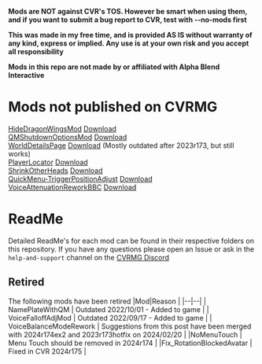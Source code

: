 **Mods are NOT against CVR's TOS. However be smart when using them, and if you want to submit a bug report to CVR, test with --no-mods first**

**This was made in my free time, and is provided AS IS without warranty of any kind, express or implied. Any use is at your own risk and you accept all responsibility**

**Mods in this repo are not made by or affiliated with Alpha Blend Interactive**

# Mods not published on CVRMG

[HideDragonWingsMod](HideDragonWingsMod) [Download](https://github.com/Nirv-git/CVRMods-Nirv/releases/download/BTKUI_2-Updates/HideDragonWings.dll)     
[QMShutdownOptionsMod](QMShutdownOptionsMod) [Download](https://github.com/Nirv-git/CVRMods-Nirv/releases/download/BTKUI_2-Updates/QMShutdownOptionsMod.dll)    
[WorldDetailsPage](WorldDetailsPage) [Download](https://github.com/Nirv-git/CVRMods-Nirv/releases/download/BTKUI_2-Updates/WorldDetailsPage.dll) (Mostly outdated after 2023r173, but still works)     
[PlayerLocator](PlayerLocator) [Download](https://github.com/Nirv-git/CVRMods-Nirv/releases/download/CVR2024r174/PlayerLocator.dll)            
[ShrinkOtherHeads](ShrinkOtherHeads) [Download]()         
[QuickMenu-TriggerPositionAdjust](QuickMenu-TriggerPositionAdjust) [Download](https://github.com/Nirv-git/CVRMods-Nirv/releases/download/WorldProp0.7.10PortMirror2.1.21QMTrigPosAdj0.0.3VoiceAttenRework0.0.8/QuickMenuTriggerPositionAdjust.dll)             
[VoiceAttenuationReworkBBC](VoiceAttenuationReworkBBC) [Download](https://github.com/Nirv-git/CVRMods-Nirv/releases/download/WorldProp0.7.10PortMirror2.1.21QMTrigPosAdj0.0.3VoiceAttenRework0.0.8/VoiceAttenuationReworkBBC.dll)    

# ReadMe
Detailed ReadMe's for each mod can be found in their respective folders on this repository. If you have any questions please open an Issue or ask in the `help-and-support` channel on the [CVRMG Discord](https://discord.gg/dndGPM3bxu)

## Retired
The following mods have been retired
|Mod|Reason  |
|--|--|
| NamePlateWithQM | Outdated 2022/10/01 - Added to game |
| VoiceFalloffAdjMod | Outdated 2022/09/17 - Added to game |
| VoiceBalanceModeRework | Suggestions from this post have been merged with 2024r174ex2 and 2023r173hotfix on 2024/02/20 |
|NoMenuTouch  | Menu Touch should be removed in 2024r174 |
|Fix_RotationBlockedAvatar  | Fixed in CVR 2024r175 |

